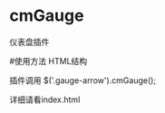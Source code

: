 # cmGauge
仪表盘插件

#使用方法
 HTML结构
        <div>
          <div class="gauge-arrow" data-percentage="40" style="transform: rotate(0deg);"></div>
        </div>
        
 插件调用
        	$('.gauge-arrow').cmGauge();
          
 
 详细请看index.html
